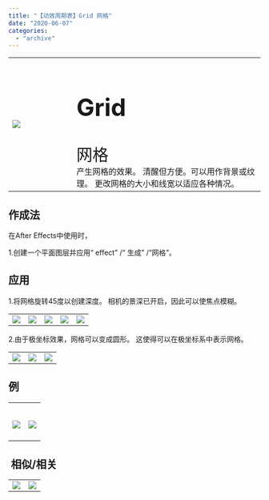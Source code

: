 ```yaml
---
title: "【动效周期表】Grid 网格"
date: "2020-06-07"
categories: 
  - "archive"
---
```


<table style="border-collapse: collapse; width: 100%;"><tbody class="table1"><tr><td style="width: 25.4125%;"><img src="https://mir.yuelili.com/user/AE/mg/foxcodex/Grid.gif"></td><td style="width: 93.8898%;"><h2 style="font-size: 36pt;">Grid</h2><div></div><span style="font-size: 24pt;">网格</span><div></div>产生网格的效果。 清醒但方便。可以用作背景或纹理。 更改网格的大小和线宽以适应各种情况。</td></tr></tbody></table>

## 作成法

在After Effects中使用时，

1.创建一个平面图层并应用“ effect” /“ 生成” /“网格”。

## 应用

1.将网格旋转45度以创建深度。 相机的景深已开启，因此可以使焦点模糊。

<table style="border-collapse: collapse;"><tbody class="table1"><tr><td><a href="https://yuelili.com/archive/repeattrim/"><img src="https://mir.yuelili.com/user/AE/mg/foxcodex/Grid.gif"></a></td><td><img class="plus" src="https://mir.yuelili.com/user/AE/mg/foxcodex/plus.png"></td><td><a href="https://yuelili.com/archive/FieldOfDepth/"><img src="https://mir.yuelili.com/user/AE/mg/foxcodex/FieldOfDepth.gif"></a></td><td><img class="plus" src="https://mir.yuelili.com/user/AE/mg/foxcodex/tri.png"></td><td><img src="https://mir.yuelili.com/user/AE/mg/foxcodex/FieldOfDepth-Ex002.gif"></td></tr></tbody></table>

2.由于极坐标效果，网格可以变成圆形。 这使得可以在极坐标系中表示网格。

<table style="border-collapse: collapse;"><tbody class="table1"><tr><td><a href="https://yuelili.com/archive/grid/"><img src="https://mir.yuelili.com/user/AE/mg/foxcodex/Grid.gif"></a></td><td><img class="plus" src="https://mir.yuelili.com/user/AE/mg/foxcodex/tri.png"></td><td><img src="https://mir.yuelili.com/user/AE/mg/foxcodex/PolarCoordinates-Ex001.gif"></td></tr></tbody></table>

## 例

<table style="border-collapse: collapse;"><tbody class="table1"><tr><td><h2><img src="https://mir.yuelili.com/user/AE/mg/foxcodex/FieldOfDepth-Ex002.gif"></h2></td><td><h2><img src="https://mir.yuelili.com/user/AE/mg/foxcodex/PolarCoordinates-Ex001.gif"></h2></td></tr></tbody></table>

##  相似/相关

<table style="border-collapse: collapse;"><tbody class="table1"><tr><td><a href="https://yuelili.com/archive/polarcoordinates/"><img src="https://mir.yuelili.com/user/AE/mg/foxcodex/PolarCoordinates.gif"></a></td><td><a href="https://yuelili.com/archive/Tiler/"><img src="https://mir.yuelili.com/user/AE/mg/foxcodex/Tiler.gif"></a></td></tr></tbody></table>

